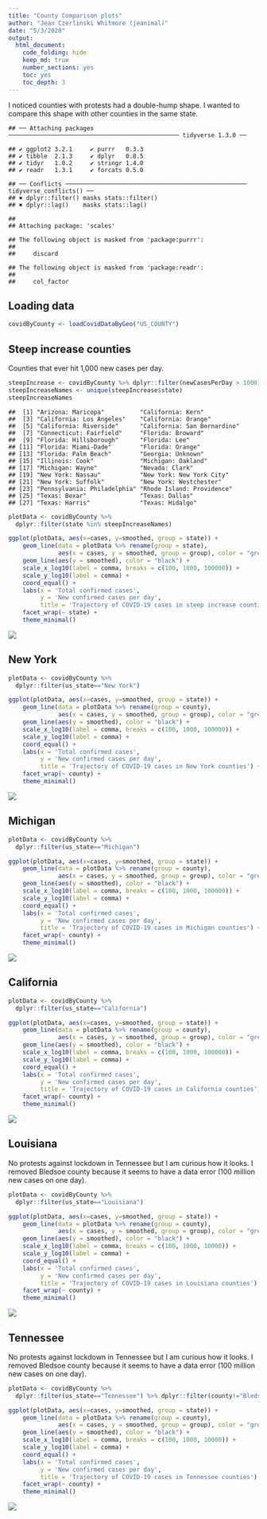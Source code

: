 ```yaml
---
title: "County Comparison plots"
author: "Jean Czerlinski Whitmore (jeanimal)"
date: "5/3/2020"
output:
  html_document:
    code_folding: hide
    keep_md: true
    number_sections: yes
    toc: yes
    toc_depth: 3
---
```


I noticed counties with protests had a double-hump shape.  I wanted to compare this shape with other counties in the same state.





```
## ── Attaching packages ──────────────────────────────────────────────── tidyverse 1.3.0 ──
```

```
## ✔ ggplot2 3.2.1     ✔ purrr   0.3.3
## ✔ tibble  2.1.3     ✔ dplyr   0.8.5
## ✔ tidyr   1.0.2     ✔ stringr 1.4.0
## ✔ readr   1.3.1     ✔ forcats 0.5.0
```

```
## ── Conflicts ─────────────────────────────────────────────────── tidyverse_conflicts() ──
## ✖ dplyr::filter() masks stats::filter()
## ✖ dplyr::lag()    masks stats::lag()
```

```
## 
## Attaching package: 'scales'
```

```
## The following object is masked from 'package:purrr':
## 
##     discard
```

```
## The following object is masked from 'package:readr':
## 
##     col_factor
```

## Loading data


```r
covidByCounty <- loadCovidDataByGeo("US_COUNTY")
```

## Steep increase counties

Counties that ever hit 1,000 new cases per day.

```r
steepIncrease <- covidByCounty %>% dplyr::filter(newCasesPerDay > 1000) %>% dplyr::filter(state != "_ALL_")
steepIncreaseNames <- unique(steepIncrease$state)
steepIncreaseNames
```

```
##  [1] "Arizona: Maricopa"          "California: Kern"          
##  [3] "California: Los Angeles"    "California: Orange"        
##  [5] "California: Riverside"      "California: San Bernardino"
##  [7] "Connecticut: Fairfield"     "Florida: Broward"          
##  [9] "Florida: Hillsborough"      "Florida: Lee"              
## [11] "Florida: Miami-Dade"        "Florida: Orange"           
## [13] "Florida: Palm Beach"        "Georgia: Unknown"          
## [15] "Illinois: Cook"             "Michigan: Oakland"         
## [17] "Michigan: Wayne"            "Nevada: Clark"             
## [19] "New York: Nassau"           "New York: New York City"   
## [21] "New York: Suffolk"          "New York: Westchester"     
## [23] "Pennsylvania: Philadelphia" "Rhode Island: Providence"  
## [25] "Texas: Bexar"               "Texas: Dallas"             
## [27] "Texas: Harris"              "Texas: Hidalgo"
```


```r
plotData <- covidByCounty %>%
  dplyr::filter(state %in% steepIncreaseNames)
```


```r
ggplot(plotData, aes(x=cases, y=smoothed, group = state)) +
    geom_line(data = plotData %>% rename(group = state),
              aes(x = cases, y = smoothed, group = group), color = "grey") +
    geom_line(aes(y = smoothed), color = "black") +
    scale_x_log10(label = comma, breaks = c(100, 1000, 100000)) + 
    scale_y_log10(label = comma) +
    coord_equal() +
    labs(x = 'Total confirmed cases',
         y = 'New confirmed cases per day',
         title = 'Trajectory of COVID-19 cases in steep increase counties') +
    facet_wrap(~ state) +
    theme_minimal()
```

![](county_compare_figs/county-plot-steep-counties-1.png)<!-- -->
## New York


```r
plotData <- covidByCounty %>%
  dplyr::filter(us_state=="New York")
```


```r
ggplot(plotData, aes(x=cases, y=smoothed, group = state)) +
    geom_line(data = plotData %>% rename(group = county),
              aes(x = cases, y = smoothed, group = group), color = "grey") +
    geom_line(aes(y = smoothed), color = "black") +
    scale_x_log10(label = comma, breaks = c(100, 1000, 100000)) + 
    scale_y_log10(label = comma) +
    coord_equal() +
    labs(x = 'Total confirmed cases',
         y = 'New confirmed cases per day',
         title = 'Trajectory of COVID-19 cases in New York counties') +
    facet_wrap(~ county) +
    theme_minimal()
```

![](county_compare_figs/county-plot-ny-counties-1.png)<!-- -->

## Michigan


```r
plotData <- covidByCounty %>%
  dplyr::filter(us_state=="Michigan")
```


```r
ggplot(plotData, aes(x=cases, y=smoothed, group = state)) +
    geom_line(data = plotData %>% rename(group = county),
              aes(x = cases, y = smoothed, group = group), color = "grey") +
    geom_line(aes(y = smoothed), color = "black") +
    scale_x_log10(label = comma, breaks = c(100, 1000, 100000)) + 
    scale_y_log10(label = comma) +
    coord_equal() +
    labs(x = 'Total confirmed cases',
         y = 'New confirmed cases per day',
         title = 'Trajectory of COVID-19 cases in Michigan counties') +
    facet_wrap(~ county) +
    theme_minimal()
```

![](county_compare_figs/county-plot-mi-counties-1.png)<!-- -->


## California


```r
plotData <- covidByCounty %>%
  dplyr::filter(us_state=="California")
```


```r
ggplot(plotData, aes(x=cases, y=smoothed, group = state)) +
    geom_line(data = plotData %>% rename(group = county),
              aes(x = cases, y = smoothed, group = group), color = "grey") +
    geom_line(aes(y = smoothed), color = "black") +
    scale_x_log10(label = comma, breaks = c(100, 1000, 100000)) + 
    scale_y_log10(label = comma) +
    coord_equal() +
    labs(x = 'Total confirmed cases',
         y = 'New confirmed cases per day',
         title = 'Trajectory of COVID-19 cases in California counties') +
    facet_wrap(~ county) +
    theme_minimal()
```

![](county_compare_figs/county-plot-ca-counties-1.png)<!-- -->

## Louisiana

No protests against lockdown in Tennessee but I am curious how it looks.  I removed Bledsoe county because it seems to have a data error (100 million new cases on one day).


```r
plotData <- covidByCounty %>%
  dplyr::filter(us_state=="Louisiana")
```


```r
ggplot(plotData, aes(x=cases, y=smoothed, group = state)) +
    geom_line(data = plotData %>% rename(group = county),
              aes(x = cases, y = smoothed, group = group), color = "grey") +
    geom_line(aes(y = smoothed), color = "black") +
    scale_x_log10(label = comma, breaks = c(100, 1000, 10000)) + 
    scale_y_log10(label = comma) +
    coord_equal() +
    labs(x = 'Total confirmed cases',
         y = 'New confirmed cases per day',
         title = 'Trajectory of COVID-19 cases in Louisiana counties') +
    facet_wrap(~ county) +
    theme_minimal()
```

![](county_compare_figs/county-plot-louisiana-counties-1.png)<!-- -->

## Tennessee

No protests against lockdown in Tennessee but I am curious how it looks.  I removed Bledsoe county because it seems to have a data error (100 million new cases on one day).


```r
plotData <- covidByCounty %>%
  dplyr::filter(us_state=="Tennessee") %>% dplyr::filter(county!="Bledsoe")
```


```r
ggplot(plotData, aes(x=cases, y=smoothed, group = state)) +
    geom_line(data = plotData %>% rename(group = county),
              aes(x = cases, y = smoothed, group = group), color = "grey") +
    geom_line(aes(y = smoothed), color = "black") +
    scale_x_log10(label = comma, breaks = c(100, 1000, 10000)) + 
    scale_y_log10(label = comma) +
    coord_equal() +
    labs(x = 'Total confirmed cases',
         y = 'New confirmed cases per day',
         title = 'Trajectory of COVID-19 cases in Tennessee counties') +
    facet_wrap(~ county) +
    theme_minimal()
```

![](county_compare_figs/county-plot-tn-counties-1.png)<!-- -->
